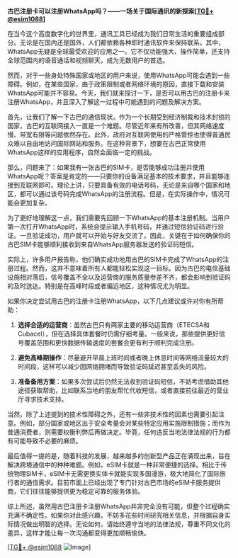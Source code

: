 **古巴注册卡可以注册WhatsApp吗？——一场关于国际通讯的新探索[[TG💪+ @esim1088](https://t.me/s/esim1088)]**

在当今这个高度数字化的世界里，通讯工具已经成为我们日常生活的重要组成部分。无论是在国内还是国外，人们都依赖各种即时通讯软件来保持联系。其中，WhatsApp无疑是全球最受欢迎的应用之一。它不仅功能强大、操作简单，还支持全球范围内的语音通话和视频聊天，成为无数用户的首选。

然而，对于一些身处特殊国家或地区的用户来说，使用WhatsApp可能会遇到一些障碍。例如，在某些国家，由于政策限制或者网络环境的原因，直接下载和安装WhatsApp可能并不容易。今天，我们就来探讨一下，是否可以用古巴的注册卡来注册WhatsApp，并且深入了解这一过程中可能遇到的问题及解决方案。

首先，让我们了解一下古巴的通信现状。作为一个长期受到经济制裁和技术封锁的国家，古巴的互联网接入一直是一个难题。尽管近年来有所改善，但其网络速度慢、带宽有限等问题依然存在。此外，政府对互联网使用的严格管控也使得普通民众难以自由地访问国际网站和服务。在这种背景下，想要在古巴正常使用WhatsApp这样的应用程序，自然会面临一定的挑战。

那么，问题来了：如果我有一张古巴的SIM卡，是否能够成功注册并使用WhatsApp呢？答案是肯定的——只要你的设备满足基本的技术要求，并且能够连接到互联网即可。理论上讲，只要具备有效的电话号码，无论是来自哪个国家和地区，都可以通过该号码完成WhatsApp的注册流程。但是，在实际操作中，情况可能会更加复杂。

为了更好地理解这一点，我们需要先回顾一下WhatsApp的基本注册机制。当用户第一次打开WhatsApp时，系统会提示输入手机号码，并通过短信验证码进行验证。一旦验证成功，用户就可以开始与好友交流了。因此，关键在于如何确保你的古巴SIM卡能够顺利接收到来自WhatsApp服务器发送的验证码短信。

实际上，许多用户报告称，他们确实成功地用古巴的SIM卡完成了WhatsApp的注册过程。然而，这并不意味着所有人都能轻松实现这一目标。因为古巴的电信基础设施相对落后，信号覆盖不全以及运营商的服务质量参差不齐，都会影响到验证码的及时送达。特别是在高峰时段或者偏远地区，这种情况尤为明显。

如果你决定尝试用古巴的注册卡注册WhatsApp，以下几点建议或许对你有所帮助：

1. **选择合适的运营商**：虽然古巴只有两家主要的移动运营商（ETECSA和Cubacel），但在选择具体套餐时仍需仔细考量。一般来说，那些提供更好信号覆盖范围和更快数据传输速度的套餐会更有利于顺利完成注册。

2. **避免高峰期操作**：尽量避开早晨上班时间或者晚上休息时间等网络流量较大的时间段，这样可以减少因网络拥堵而导致验证码延迟甚至丢失的风险。

3. **准备备用方案**：如果多次尝试后仍然无法收到验证码短信，不妨考虑借助其他途径获取帮助，比如联系当地的朋友帮忙代收短信，或者直接前往最近的营业厅寻求技术支持。

当然，除了上述提到的技术性障碍之外，还有一些非技术性的因素也需要引起注意。例如，部分国家或地区出于安全考量会对某些特定应用实施限制措施；而作为普通消费者，则需要权衡利弊后再做决定。毕竟，任何违反当地法律法规的行为都有可能导致不必要的麻烦。

最后值得一提的是，随着科技的发展，越来越多的创新型产品正在涌现出来，旨在解决跨境通信中的种种难题。例如，eSIM卡就是一种非常便捷的选择。相比于传统物理SIM卡，eSIM卡无需更换实体卡就能实现多国漫游，极大地简化了国际旅行者的通信需求。目前市面上已经出现了专门针对古巴市场的eSIM卡服务提供商，它们往往能够提供更为稳定可靠的服务体验。

综上所述，虽然用古巴注册卡注册WhatsApp并非完全没有可能，但整个过程确实充满不确定性。如果你对此感兴趣，不妨多花些时间研究相关信息，并根据自身实际情况做出明智的选择。无论如何，请始终遵守当地的法律法规，尊重不同文化的差异，这样才能让每一次沟通都变得更加顺畅愉快。

[[TG💪+ @esim1088](https://t.me/s/esim1088) ![Image](https://i.postimg.cc/4NQfJmqS/Snipaste-2025-05-13-00-14-12.png)]